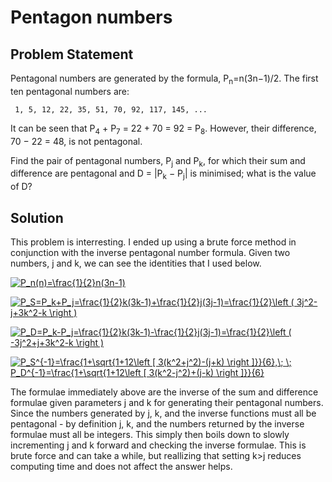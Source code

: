 # Pentagon numbers

## Problem Statement

Pentagonal numbers are generated by the formula, P<sub>n</sub>=n(3n−1)/2. The first ten pentagonal numbers are:

     1, 5, 12, 22, 35, 51, 70, 92, 117, 145, ...

It can be seen that P<sub>4</sub> + P<sub>7</sub> = 22 + 70 = 92 = P<sub>8</sub>. However, their difference, 70 − 22 = 48, is not pentagonal.

Find the pair of pentagonal numbers, P<sub>j</sub> and P<sub>k</sub>, for which their sum and difference are pentagonal and D = |P<sub>k</sub> − P<sub>j</sub>| is minimised; what is the value of D?

## Solution
This problem is interresting. I ended up using a brute force method in conjunction with the inverse pentagonal number formula. Given two numbers, j and k, we can see the identities that I used below.

<a href="https://www.codecogs.com/eqnedit.php?latex=P_n(n)=\frac{1}{2}n(3n-1)" target="_blank"><img src="https://latex.codecogs.com/gif.latex?P_n(n)=\frac{1}{2}n(3n-1)" title="P_n(n)=\frac{1}{2}n(3n-1)" /></a>

<a href="https://www.codecogs.com/eqnedit.php?latex=P_S=P_k&plus;P_j=\frac{1}{2}k(3k-1)&plus;\frac{1}{2}j(3j-1)=\frac{1}{2}\left&space;(&space;3j^2-j&plus;3k^2-k&space;\right&space;)" target="_blank"><img src="https://latex.codecogs.com/gif.latex?P_S=P_k&plus;P_j=\frac{1}{2}k(3k-1)&plus;\frac{1}{2}j(3j-1)=\frac{1}{2}\left&space;(&space;3j^2-j&plus;3k^2-k&space;\right&space;)" title="P_S=P_k+P_j=\frac{1}{2}k(3k-1)+\frac{1}{2}j(3j-1)=\frac{1}{2}\left ( 3j^2-j+3k^2-k \right )" /></a>

<a href="https://www.codecogs.com/eqnedit.php?latex=P_D=P_k-P_j=\frac{1}{2}k(3k-1)-\frac{1}{2}j(3j-1)=\frac{1}{2}\left&space;(&space;-3j^2&plus;j&plus;3k^2-k&space;\right&space;)" target="_blank"><img src="https://latex.codecogs.com/gif.latex?P_D=P_k-P_j=\frac{1}{2}k(3k-1)-\frac{1}{2}j(3j-1)=\frac{1}{2}\left&space;(&space;-3j^2&plus;j&plus;3k^2-k&space;\right&space;)" title="P_D=P_k-P_j=\frac{1}{2}k(3k-1)-\frac{1}{2}j(3j-1)=\frac{1}{2}\left ( -3j^2+j+3k^2-k \right )" /></a>

<a href="https://www.codecogs.com/eqnedit.php?latex=P_S^{-1}=\frac{1&plus;\sqrt{1&plus;12\left&space;[&space;3(k^2&plus;j^2)-(j&plus;k)&space;\right&space;]}}{6},\;&space;\;&space;P_D^{-1}=\frac{1&plus;\sqrt{1&plus;12\left&space;[&space;3(k^2-j^2)&plus;(j-k)&space;\right&space;]}}{6}" target="_blank"><img src="https://latex.codecogs.com/gif.latex?P_S^{-1}=\frac{1&plus;\sqrt{1&plus;12\left&space;[&space;3(k^2&plus;j^2)-(j&plus;k)&space;\right&space;]}}{6},\;&space;\;&space;P_D^{-1}=\frac{1&plus;\sqrt{1&plus;12\left&space;[&space;3(k^2-j^2)&plus;(j-k)&space;\right&space;]}}{6}" title="P_S^{-1}=\frac{1+\sqrt{1+12\left [ 3(k^2+j^2)-(j+k) \right ]}}{6},\; \; P_D^{-1}=\frac{1+\sqrt{1+12\left [ 3(k^2-j^2)+(j-k) \right ]}}{6}" /></a>

The formulae immediately above are the inverse of the sum and difference formulae given parameters j and k for generating their pentagonal numbers. Since the numbers generated by j, k, and the inverse functions must all be pentagonal - by definition j, k, and the numbers returned by the inverse formulae must all be integers. This simply then boils down to slowly incrementing j and k forward and checking the inverse formulae. This is brute force and can take a while, but reallizing that setting k>j reduces computing time and does not affect the answer helps.